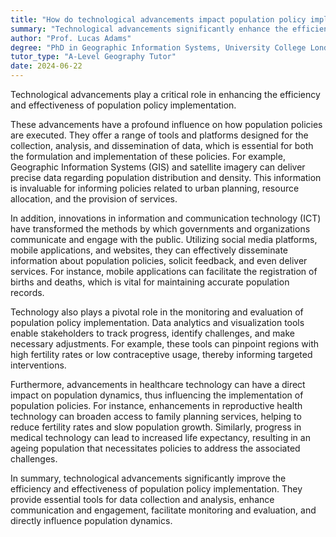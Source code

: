 ```yaml
---
title: "How do technological advancements impact population policy implementation?"
summary: "Technological advancements significantly enhance the efficiency and effectiveness of population policy implementation."
author: "Prof. Lucas Adams"
degree: "PhD in Geographic Information Systems, University College London"
tutor_type: "A-Level Geography Tutor"
date: 2024-06-22
---
```


Technological advancements play a critical role in enhancing the efficiency and effectiveness of population policy implementation.

These advancements have a profound influence on how population policies are executed. They offer a range of tools and platforms designed for the collection, analysis, and dissemination of data, which is essential for both the formulation and implementation of these policies. For example, Geographic Information Systems (GIS) and satellite imagery can deliver precise data regarding population distribution and density. This information is invaluable for informing policies related to urban planning, resource allocation, and the provision of services.

In addition, innovations in information and communication technology (ICT) have transformed the methods by which governments and organizations communicate and engage with the public. Utilizing social media platforms, mobile applications, and websites, they can effectively disseminate information about population policies, solicit feedback, and even deliver services. For instance, mobile applications can facilitate the registration of births and deaths, which is vital for maintaining accurate population records.

Technology also plays a pivotal role in the monitoring and evaluation of population policy implementation. Data analytics and visualization tools enable stakeholders to track progress, identify challenges, and make necessary adjustments. For example, these tools can pinpoint regions with high fertility rates or low contraceptive usage, thereby informing targeted interventions.

Furthermore, advancements in healthcare technology can have a direct impact on population dynamics, thus influencing the implementation of population policies. For instance, enhancements in reproductive health technology can broaden access to family planning services, helping to reduce fertility rates and slow population growth. Similarly, progress in medical technology can lead to increased life expectancy, resulting in an ageing population that necessitates policies to address the associated challenges.

In summary, technological advancements significantly improve the efficiency and effectiveness of population policy implementation. They provide essential tools for data collection and analysis, enhance communication and engagement, facilitate monitoring and evaluation, and directly influence population dynamics.
    